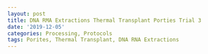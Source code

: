 ```yaml
---
layout: post
title: DNA RMA Extractions Thermal Transplant Porties Trial 3
date: '2019-12-05'
categories: Processing, Protocols
tags: Porites, Thermal Transplant, DNA RNA Extractions
---
```

